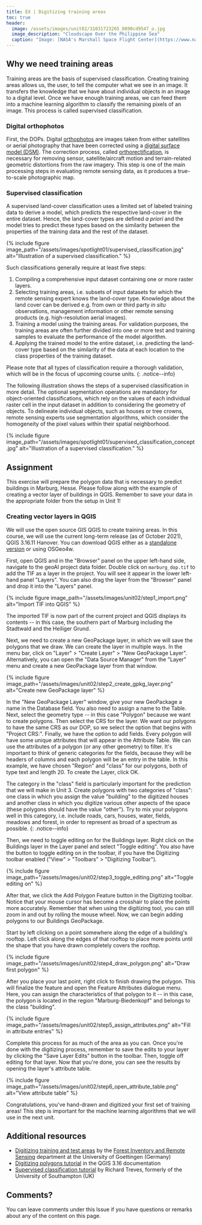 ```yaml
---
title: EX | Digitizing training areas
toc: true
header:
  image: /assets/images/unit02/31031723265_0890cd9547_o.jpg
  image_description: "Cloudscape Over the Philippine Sea"
  caption: "Image: [NASA's Marshall Space Flight Center](https://www.nasa.gov/centers/marshall/home/index.html) [CC BY-NC 2.0] via [flickr.com](https://www.flickr.com/photos/nasamarshall/31031723265/)"
---
```



<!--more-->

## Why we need training areas
Training areas are the basis of supervised classification. Creating training areas allows us, the user, to tell the computer what we see in an image. It transfers the knowledge that we have about individual objects in an image to a digital level. Once we have enough training areas, we can feed them into a machine learning algorithm to classify the remaining pixels of an image. This process is called supervised classification.

### Digital orthophotos
First, the DOPs. Digital [orthophotos](https://en.wikipedia.org/wiki/Orthophoto) are images taken from either satellites or aerial photography that have been corrected using a [digital surface model (DSM)](https://en.wikipedia.org/wiki/Digital_elevation_model#Terminology). The correction process, called [orthorectification](https://www.dlr.de/eoc/en/desktopdefault.aspx/tabid-6144/10056_read-20918/), is necessary for removing sensor, satellite/aircraft motion and terrain-related geometric distortions from the raw imagery. This step is one of the main processing steps in evaluating remote sensing data, as it produces a true-to-scale photographic map.

### Supervised classification
A supervised land-cover classification uses a limited set of labeled training data to derive a model, which predicts the respective land-cover in the entire dataset. Hence, the land-cover types are defined *a priori* and the model tries to predict these types based on the similarity between the properties of the training data and the rest of the dataset.

{% include figure image_path="/assets/images/spotlight01/supervised_classification.jpg" alt="Illustration of a supervised classification." %}

Such classifications generally require at least five steps:
1. Compiling a comprehensive input dataset containing one or more raster layers.
1. Selecting training areas, i.e. subsets of input datasets for which the remote sensing expert knows the land-cover type. Knowledge about the land cover can be derived e.g. from own or third party *in situ* observations, management information or other remote sensing products (e.g. high-resolution aerial images).
1. Training a model using the training areas. For validation purposes, the training areas are often further divided into one or more test and training samples to evaluate the performance of the model algorithm.
1. Applying the trained model to the entire dataset, i.e. predicting the land-cover type based on the similarity of the data at each location to the class properties of the training dataset.

Please note that all types of classification require a thorough validation, which will be in the focus of upcoming course units.
{: .notice--info} 

The following illustration shows the steps of a supervised classification in more detail. The optional segmentation operations are mandatory for object-oriented classifications, which rely on the values of each individual raster cell in the input dataset in addition to considering the geometry of objects. To delineate individual objects, such as houses or tree crowns, remote sensing experts use segmentation algorithms, which consider the homogeneity of the pixel values within their spatial neighborhood. 

{% include figure image_path="/assets/images/spotlight01/supervised_classification_concept.jpg" alt="Illustration of a supervised classification." %}


## Assignment
This exercise will prepare the polygon data that is necessary to predict buildings in Marburg, Hesse. Please follow along with the example of creating a vector layer of buildings in QGIS. Remember to save your data in the appropriate folder from the setup in Unit 1!

### Creating vector layers in QGIS
We will use the open source GIS QGIS to create training areas. In this course, we will use the current long-term release (as of October 2021), QGIS 3.16.11 Hanover. You can download QGIS either as a [standalone version](https://qgis.org/en/site/forusers/download.html) or using OSGeo4w.

First, open QGIS and in the "Browser" panel on the upper left-hand side, navigate to the geoAI project data folder. Double click on `marburg_dop.tif` to add the TIF as a layer in the project. You will see it appear in the lower left-hand panel "Layers". You can also drag the layer from the "Browser" panel and drop it into the "Layers" panel.

{% include figure image_path="/assets/images/unit02/step1_import.png" alt="Import TIF into QGIS" %}

The imported TIF is now part of the current project and QGIS displays its contents -- in this case, the southern part of Marburg including the Stadtwald and the Heiliger Grund.

Next, we need to create a new GeoPackage layer, in which we will save the polygons that we draw. We can create the layer in multiple ways. In the menu bar, click on "Layer" > "Create Layer" > "New GeoPackage Layer". Alternatively, you can open the "Data Source Manager" from the "Layer" menu and create a new GeoPackage layer from that window.

{% include figure image_path="/assets/images/unit02/step2_create_gpkg_layer.png" alt="Create new GeoPackage layer" %}

In the "New GeoPackage Layer" window, give your new GeoPackage a name in the Database field. You also need to assign a name to the Table. Next, select the geometry type -- in this case "Polygon" because we want to create polygons. Then select the CRS for the layer. We want our polygons to have the same CRS as our DOP, so we select the option that begins with "Project CRS:". Finally, we have the option to add fields. Every polygon will have some unique attributes that will appear in the Attribute Table. We can use the attributes of a polygon (or any other geometry) to filter. It's important to think of generic categories for the fields, because they will be headers of columns and each polygon will be an entry in the table. In this example, we have chosen "Region" and "class" for our polygons, both of type text and length 20. To create the Layer, click OK. 

The category in the "class" field is particularly important for the prediction that we will make in Unit 3. Create polygons with two categories of "class": one class in which you assign the value "building" to the digitized houses and another class in which you digitize various other aspects of the space (these polygons should have the value "other"). Try to mix your polygons well in this category, i.e. include roads, cars, houses, water, fields, meadows and forest, in order to represent as broad of a spectrum as possible.
{: .notice--info}

Then, we need to toggle editing on for the Buildings layer. Right click on the Buildings layer in the Layer panel and select "Toggle editing". You also have the button to toggle editing on in the toolbar, if you have the Digitizing toolbar enabled ("View" > "Toolbars" > "Digitizing Toolbar"). 

{% include figure image_path="/assets/images/unit02/step3_toggle_editing.png" alt="Toggle editing on" %}

After that, we click the Add Polygon Feature button in the Digitizing toolbar. Notice that your mouse cursor has become a crosshair to place the points more accurately. Remember that when using the digitizing tool, you can still zoom in and out by rolling the mouse wheel. Now, we can begin adding polygons to our Buildings GeoPackage.

Start by left clicking on a point somewhere along the edge of a building's rooftop. Left click along the edges of that rooftop to place more points until the shape that you have drawn completely covers the rooftop.

{% include figure image_path="/assets/images/unit02/step4_draw_polygon.png" alt="Draw first polygon" %}

After you place your last point, right click to finish drawing the polygon. This will finalize the feature and open the Feature Attributes dialogue menu. Here, you can assign the characteristics of that polygon to it -- in this case, the polygon is located in the region "Marburg-Biedenkopf" and belongs to the class "building".

{% include figure image_path="/assets/images/unit02/step5_assign_attributes.png" alt="Fill in attribute entries" %}

Complete this process for as much of the area as you can. Once you're done with the digitizing process, remember to save the edits to your layer by clicking the "Save Layer Edits" button in the toolbar. Then, toggle off editing for that layer. Now that you're done, you can see the results by opening the layer's attribute table.

{% include figure image_path="/assets/images/unit02/step6_open_attribute_table.png" alt="View attribute table" %}

Congratulations, you've hand-drawn and digitized your first set of training areas! This step is important for the machine learning algorithms that we will use in the next unit.

## Additional resources
* [Digitizing training and test areas](http://wiki.awf.forst.uni-goettingen.de/wiki/index.php/Digitizing_training_and_test_areas) by the [Forest Inventory and Remote Sensing](https://www.uni-goettingen.de/en/67094.html) department at the University of Goettingen (Germany)
* [Digitizing polygons tutorial](https://docs.qgis.org/3.16/en/docs/training_manual/create_vector_data/create_new_vector.html#basic-ty-digitizing-polygons) in the QGIS 3.16 documentation
* [Supervised classification tutorial](https://www2.geog.soton.ac.uk/users/trevesr/obs/rseo/supervised_classification.html) by Richard Treves, formerly of the University of Southampton (UK) 


## Comments?
You can leave comments under this Issue if you have questions or remarks about any of the content on this page.



<script src="https://utteranc.es/client.js"
        repo="GeoMOER/geoAI"
        issue-term="GeoAI_2021_unit_02_EX_digitizing_training_areas"
        theme="github-light"
        crossorigin="anonymous"
        async>
</script>

